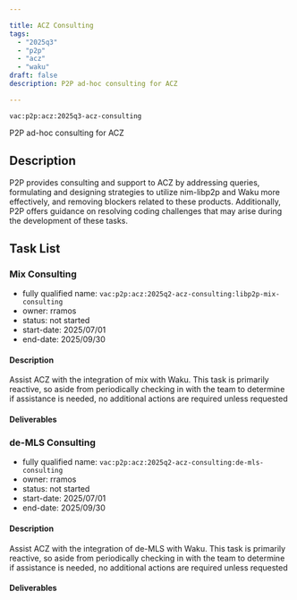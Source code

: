 ```yaml
---

title: ACZ Consulting
tags:
  - "2025q3"
  - "p2p"
  - "acz"
  - "waku"
draft: false
description: P2P ad-hoc consulting for ACZ

---
```


`vac:p2p:acz:2025q3-acz-consulting`

P2P ad-hoc consulting for ACZ

## Description

P2P provides consulting and support to ACZ by addressing queries,
formulating and designing strategies to utilize nim-libp2p and Waku more effectively,
and removing blockers related to these products.
Additionally, P2P offers guidance on resolving coding challenges that may arise during the development of these tasks.

## Task List

### Mix Consulting

* fully qualified name: `vac:p2p:acz:2025q2-acz-consulting:libp2p-mix-consulting`
* owner: rramos
* status: not started
* start-date: 2025/07/01
* end-date: 2025/09/30

#### Description
Assist ACZ with the integration of mix with Waku. This task is primarily reactive, so aside from periodically checking in with the team to determine if assistance is needed, no additional actions are required unless requested

#### Deliverables

### de-MLS Consulting

* fully qualified name: `vac:p2p:acz:2025q2-acz-consulting:de-mls-consulting`
* owner: rramos
* status: not started
* start-date: 2025/07/01
* end-date: 2025/09/30

#### Description
Assist ACZ with the integration of de-MLS with Waku. This task is primarily reactive, so aside from periodically checking in with the team to determine if assistance is needed, no additional actions are required unless requested

#### Deliverables
